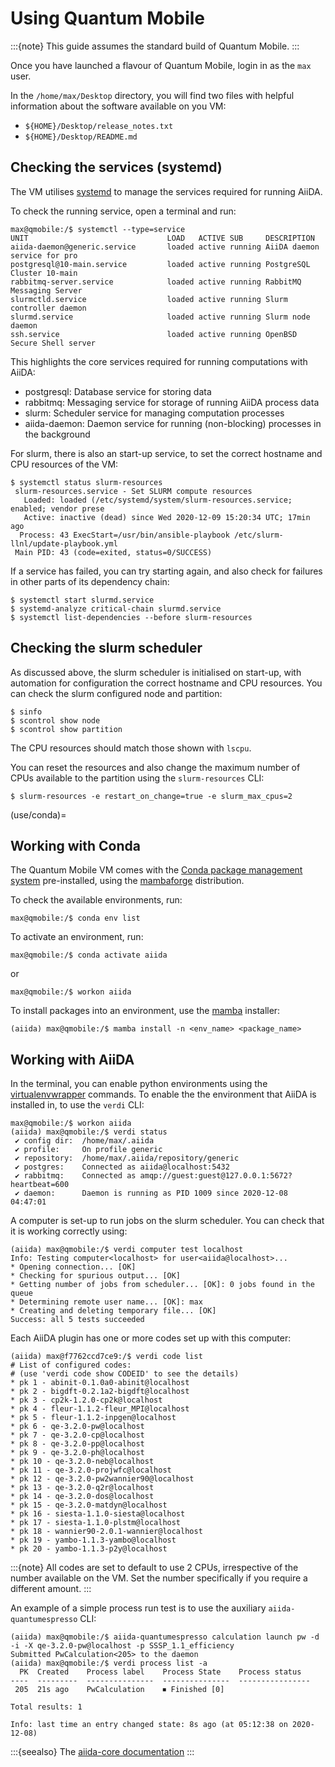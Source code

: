 # Using Quantum Mobile

:::{note}
This guide assumes the standard build of Quantum Mobile.
:::

Once you have launched a flavour of Quantum Mobile, login in as the `max` user.

In the `/home/max/Desktop` directory, you will find two files with helpful information about the software available on you VM:

- `${HOME}/Desktop/release_notes.txt`
- `${HOME}/Desktop/README.md`

## Checking the services (systemd)

The VM utilises [systemd](https://en.wikipedia.org/wiki/Systemd) to manage the services required for running AiiDA.

To check the running service, open a terminal and run:

```console
max@qmobile:/$ systemctl --type=service
UNIT                               LOAD   ACTIVE SUB     DESCRIPTION
aiida-daemon@generic.service       loaded active running AiiDA daemon service for pro
postgresql@10-main.service         loaded active running PostgreSQL Cluster 10-main
rabbitmq-server.service            loaded active running RabbitMQ Messaging Server  
slurmctld.service                  loaded active running Slurm controller daemon
slurmd.service                     loaded active running Slurm node daemon
ssh.service                        loaded active running OpenBSD Secure Shell server
```

This highlights the core services required for running computations with AiiDA:

- postgresql: Database service for storing data
- rabbitmq: Messaging service for storage of running AiiDA process data
- slurm: Scheduler service for managing computation processes
- aiida-daemon: Daemon service for running (non-blocking) processes in the background

For slurm, there is also an start-up service, to set the correct hostname and CPU resources of the VM:

```console
$ systemctl status slurm-resources
 slurm-resources.service - Set SLURM compute resources
   Loaded: loaded (/etc/systemd/system/slurm-resources.service; enabled; vendor prese
   Active: inactive (dead) since Wed 2020-12-09 15:20:34 UTC; 17min ago
  Process: 43 ExecStart=/usr/bin/ansible-playbook /etc/slurm-llnl/update-playbook.yml
 Main PID: 43 (code=exited, status=0/SUCCESS)
```

If a service has failed, you can try starting again, and also check for failures in other parts of its dependency chain:

```console
$ systemctl start slurmd.service
$ systemd-analyze critical-chain slurmd.service
$ systemctl list-dependencies --before slurm-resources
```

## Checking the slurm scheduler

As discussed above, the slurm scheduler is initialised on start-up,
with automation for configuration the correct hostname and CPU resources.
You can check the slurm configured node and partition:

```console
$ sinfo
$ scontrol show node
$ scontrol show partition
```

The CPU resources should match those shown with `lscpu`.

You can reset the resources and also change the maximum number of CPUs available to the partition using the `slurm-resources` CLI:

```console
$ slurm-resources -e restart_on_change=true -e slurm_max_cpus=2
```

(use/conda)=
## Working with Conda

The Quantum Mobile VM comes with the [Conda package management system](https://docs.conda.io/en/latest/) pre-installed,
using the [mambaforge](https://github.com/conda-forge/miniforge) distribution.

To check the available environments, run:

```console
max@qmobile:/$ conda env list
```

To activate an environment, run:

```console
max@qmobile:/$ conda activate aiida
```

or

```console
max@qmobile:/$ workon aiida
```

To install packages into an environment, use the [mamba](https://mamba.readthedocs.io) installer:

```console
(aiida) max@qmobile:/$ mamba install -n <env_name> <package_name>
```

## Working with AiiDA

In the terminal, you can enable python environments using the [virtualenvwrapper](https://virtualenvwrapper.readthedocs.io) commands.
To enable the the environment that AiiDA is installed in, to use the `verdi` CLI:

```console
max@qmobile:/$ workon aiida
(aiida) max@qmobile:/$ verdi status
 ✔ config dir:  /home/max/.aiida
 ✔ profile:     On profile generic
 ✔ repository:  /home/max/.aiida/repository/generic
 ✔ postgres:    Connected as aiida@localhost:5432
 ✔ rabbitmq:    Connected as amqp://guest:guest@127.0.0.1:5672?heartbeat=600
 ✔ daemon:      Daemon is running as PID 1009 since 2020-12-08 04:47:01
```

A computer is set-up to run jobs on the slurm scheduler.
You can check that it is working correctly using:

```console
(aiida) max@qmobile:/$ verdi computer test localhost
Info: Testing computer<localhost> for user<aiida@localhost>...
* Opening connection... [OK]
* Checking for spurious output... [OK]
* Getting number of jobs from scheduler... [OK]: 0 jobs found in the queue
* Determining remote user name... [OK]: max
* Creating and deleting temporary file... [OK]
Success: all 5 tests succeeded
```

Each AiiDA plugin has one or more codes set up with this computer:

```console
(aiida) max@f7762ccd7ce9:/$ verdi code list
# List of configured codes:
# (use 'verdi code show CODEID' to see the details)
* pk 1 - abinit-0.1.0a0-abinit@localhost
* pk 2 - bigdft-0.2.1a2-bigdft@localhost
* pk 3 - cp2k-1.2.0-cp2k@localhost
* pk 4 - fleur-1.1.2-fleur_MPI@localhost
* pk 5 - fleur-1.1.2-inpgen@localhost
* pk 6 - qe-3.2.0-pw@localhost
* pk 7 - qe-3.2.0-cp@localhost
* pk 8 - qe-3.2.0-pp@localhost
* pk 9 - qe-3.2.0-ph@localhost
* pk 10 - qe-3.2.0-neb@localhost
* pk 11 - qe-3.2.0-projwfc@localhost
* pk 12 - qe-3.2.0-pw2wannier90@localhost
* pk 13 - qe-3.2.0-q2r@localhost
* pk 14 - qe-3.2.0-dos@localhost
* pk 15 - qe-3.2.0-matdyn@localhost
* pk 16 - siesta-1.1.0-siesta@localhost
* pk 17 - siesta-1.1.0-plstm@localhost
* pk 18 - wannier90-2.0.1-wannier@localhost
* pk 19 - yambo-1.1.3-yambo@localhost
* pk 20 - yambo-1.1.3-p2y@localhost
```

:::{note}
All codes are set to default to use
2 CPUs, irrespective of the number available on the VM.
Set the number specifically if you require a different amount.
:::

An example of a simple process run test is to use the auxiliary `aiida-quantumespresso` CLI:

```console
(aiida) max@qmobile:/$ aiida-quantumespresso calculation launch pw -d -i -X qe-3.2.0-pw@localhost -p SSSP_1.1_efficiency
Submitted PwCalculation<205> to the daemon
(aiida) max@qmobile:/$ verdi process list -a
  PK  Created    Process label    Process State    Process status
----  ---------  ---------------  ---------------  ----------------
 205  21s ago    PwCalculation    ⏹ Finished [0]

Total results: 1

Info: last time an entry changed state: 8s ago (at 05:12:38 on 2020-12-08)
```

:::{seealso}
The [aiida-core documentation](https://aiida.readthedocs.io)
:::
